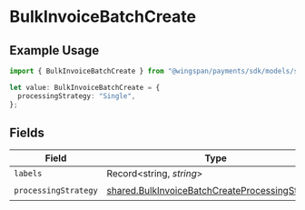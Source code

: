 # BulkInvoiceBatchCreate

## Example Usage

```typescript
import { BulkInvoiceBatchCreate } from "@wingspan/payments/sdk/models/shared";

let value: BulkInvoiceBatchCreate = {
  processingStrategy: "Single",
};
```

## Fields

| Field                                                                                                                     | Type                                                                                                                      | Required                                                                                                                  | Description                                                                                                               |
| ------------------------------------------------------------------------------------------------------------------------- | ------------------------------------------------------------------------------------------------------------------------- | ------------------------------------------------------------------------------------------------------------------------- | ------------------------------------------------------------------------------------------------------------------------- |
| `labels`                                                                                                                  | Record<string, *string*>                                                                                                  | :heavy_minus_sign:                                                                                                        | N/A                                                                                                                       |
| `processingStrategy`                                                                                                      | [shared.BulkInvoiceBatchCreateProcessingStrategy](../../../sdk/models/shared/bulkinvoicebatchcreateprocessingstrategy.md) | :heavy_check_mark:                                                                                                        | N/A                                                                                                                       |